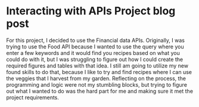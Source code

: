 # Interacting with APIs Project blog post

For this project, I decided to use the Financial data APIs.  Originally, I was trying to use the Food API because I wanted to use the query where you enter a few keywords and it would find you recipes based on what you could do with it, but I was struggling to figure out how I could create the required figures and tables with that idea.  I still am going to utilize my new found skills to do that, because I like to try and find recipes where I can use the veggies that I harvest from my garden.  Reflecting on the process, the programming and logic were not my stumbling blocks, but trying to figure out what I wanted to do was the hard part for me and making sure it met the project requirements.         




